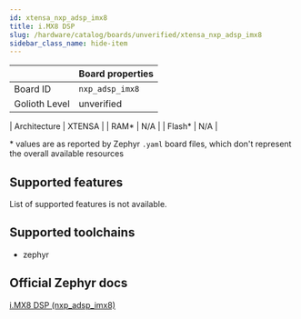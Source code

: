 ```yaml
---
id: xtensa_nxp_adsp_imx8
title: i.MX8 DSP
slug: /hardware/catalog/boards/unverified/xtensa_nxp_adsp_imx8
sidebar_class_name: hide-item
---
```


[//]: # (This is an auto-generated file, do not edit! Changes to it will be lost upon re-generation)



|                | Board properties     |
| -------------  | -------------------- |
| Board ID       | `nxp_adsp_imx8` |
| Golioth Level  | unverified       |

| Architecture   | XTENSA |
| RAM*           | N/A |
| Flash*         | N/A |

\* values are as reported by Zephyr `.yaml` board files, which don't represent the overall available resources



## Supported features

List of supported features is not available.

## Supported toolchains

* zephyr

## Official Zephyr docs

[i.MX8 DSP (nxp_adsp_imx8)](https://docs.zephyrproject.org/latest/boards/xtensa/nxp_adsp_imx8/doc/index.html)
